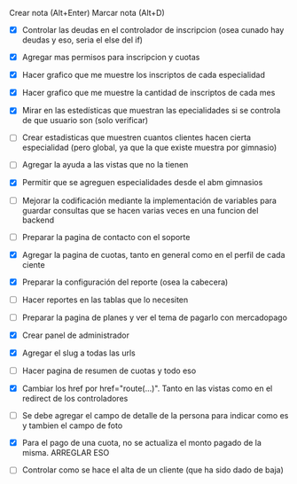 Crear nota (Alt+Enter)
Marcar nota (Alt+D)
- [x] Controlar las deudas en el controlador de inscripcion (osea cunado hay deudas y eso, seria el else del if)
- [x] Agregar mas permisos para inscripcion y cuotas
- [x] Hacer grafico que me muestre los inscriptos de cada especialidad
- [x] Hacer grafico que me muestre la cantidad de inscriptos de cada mes

- [x] Mirar en las estedísticas que muestran las epecialidades si se controla de que usuario son (solo verificar)
- [ ] Crear estadisticas que muestren cuantos clientes hacen cierta especialidad (pero global, ya que la que existe muestra por gimnasio)

- [ ] Agregar la ayuda a las vistas que no la tienen

- [x] Permitir que se agreguen especialidades desde el abm gimnasios
- [ ] Mejorar la codificación mediante la implementación de variables para guardar consultas que se hacen varias veces en una funcion del backend

- [ ] Preparar la pagina de contacto con el soporte
- [x] Agregar la pagina de cuotas, tanto en general como en el perfil de cada ciente
- [x] Preparar la configuración del reporte (osea la cabecera)

- [ ] Hacer reportes en las tablas que lo necesiten
- [ ] Preparar la pagina de planes y ver el tema de pagarlo con mercadopago


- [x] Crear panel de administrador
- [x] Agregar el slug a todas las urls
- [ ] Hacer pagina de resumen de cuotas y todo eso


- [x] Cambiar los href por href="route(...)". Tanto en las vistas como en el redirect de los controladores

- [ ] Se debe agregar el campo de detalle de la persona para indicar como es y tambien el campo de foto

- [x] Para el pago de una cuota, no se actualiza el monto pagado de la misma. ARREGLAR ESO

- [ ] Controlar como se hace el alta de un cliente (que ha sido dado de baja)

